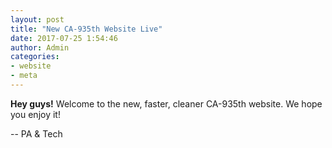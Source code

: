 ```yaml
---
layout: post
title: "New CA-935th Website Live"
date: 2017-07-25 1:54:46
author: Admin
categories:
- website
- meta
---
```



<b>Hey guys!</b> Welcome to the new, faster, cleaner CA-935th website. We hope you enjoy it!

-- PA & Tech

